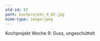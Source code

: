```yaml
---
old-id: 87
path: kochprojekt_9_02.jpg
mime-type: image/jpeg
---
```

Kochprojekt Woche 9:
Guss, ungeschüttelt
